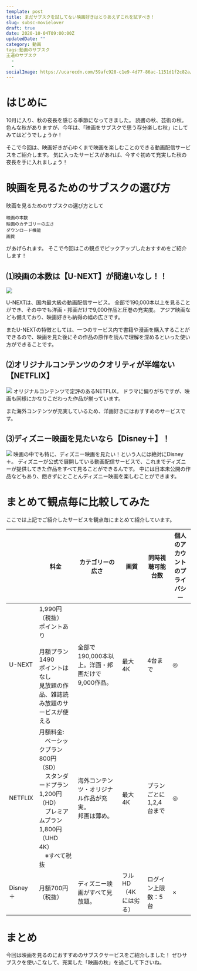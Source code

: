 ```yaml
---
template: post
title: まだサブスクを試してない映画好きはとりあえずこれを試すべき！
slug: subsc-movielover
draft: true
date: 2020-10-04T09:00:00Z
updatedDate: ""
category: 動画
tags:動画のサブスク
王道のサブスク
  - 
  - 
socialImage: https://ucarecdn.com/59afc928-c1e9-4d77-86ac-1151d1f2c82a/CanvaABowlofPopcornandRemoteController.jpg
---
```


# はじめに
10月に入り、秋の夜長を感じる季節になってきました。
読書の秋、芸術の秋。色んな秋がありますが、今年は、「映画をサブスクで思う存分楽しむ秋」にしてみてはどうでしょうか！

そこで今回は、映画好きが心ゆくまで映画を楽しむことのできる動画配信サービスをご紹介します。
気に入ったサービスがあれば、今すぐ初めて充実した秋の夜長を手に入れましょう！

# 映画を見るためのサブスクの選び方
映画を見るためのサブスクの選び方として
```
映画の本数
映画のカテゴリーの広さ
ダウンロード機能
画質
```
があげられます。
そこで今回はこの観点でピックアップしたおすすめをご紹介します！

## ⑴映画の本数は【U-NEXT】が間違いなし！！

![](https://ucarecdn.com/b4ecd126-e7fe-4b72-ab5f-1970ec9841cf/)

U-NEXTは、国内最大級の動画配信サービス。
全部で190,000本以上を見ることができ、その中でも洋画・邦画だけで9,000作品と圧巻の充実度。
アジア映画なども備えており、映画好きも納得の幅の広さです。

またU-NEXTの特徴としては、一つのサービス内で書籍や漫画を購入することができるので、映画を見た後にその作品の原作を読んで理解を深めるといった使い方ができることです。

## ⑵オリジナルコンテンツのクオリティが半端ない【NETFLIX】
![](https://ucarecdn.com/cfdce30e-e3f0-47f3-a3a4-921d9cbc49cc/)
オリジナルコンテンツで定評のあるNETFLIX。
ドラマに偏りがちですが、映画も同様にかなりこだわった作品が揃っています。

また海外コンテンツが充実しているため、洋画好きにはおすすめのサービスです。

## ⑶ディズニー映画を見たいなら【Disney＋】！
![](https://ucarecdn.com/4321a5c1-838c-4e23-ad67-f1fa07562fc4/S__4202508.jpg)
映画の中でも特に、ディズニー映画を見たい！という人には絶対にDisney＋。
ディズニーが公式で展開している動画配信サービスで、これまでディズニーが提供してきた作品をすべて見ることができるんです。
中には日本未公開の作品などもあり、飽きずにとことんディズニー映画を楽しむことができます。

# まとめて観点毎に比較してみた
ここでは上記でご紹介したサービスを観点毎にまとめて紹介しています。

|  | 料金 | カテゴリーの広さ | 画質 | 同時視聴可能台数 | 個人のアカウントのプライバシー |
| --- | --- | --- | --- | --- | --- |
| U-NEXT | 1,990円（税抜）<br>ポイントあり<br><br>月額プラン1490<br>ポイントはなし<br>見放題の作品、雑誌読み放題のサービスが使える | 全部で190,000本以上。洋画・邦画だけで9,000作品。 | 最大4K | 4台まで | ◎ |
| NETFLIX | 月額料金: <br>　ベーシックプラン 800円（SD）<br>　スタンダードプラン 1,200円（HD）<br>　プレミアムプラン 1,800円（UHD 4K）<br>　※すべて税抜 | 海外コンテンツ・オリジナル作品が充実。<br>邦画は薄め。 | 最大4K | プランごとに<br>1,2,4台まで | ◎ |
| Disney＋ | 月額700円（税抜） | ディズニー映画がすべて見放題。 | フルHD（4Kには劣る） | ログイン上限数：5台 | × |

# まとめ
今回は映画を見るのにおすすめのサブスクサービスをご紹介しました！
ぜひサブスクを使いこなして、充実した「映画の秋」を過ごして下さいね。


